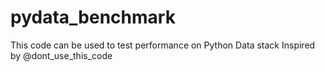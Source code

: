 # pydata_benchmark
This code can be used to test performance on Python Data stack
Inspired by @dont_use_this_code
